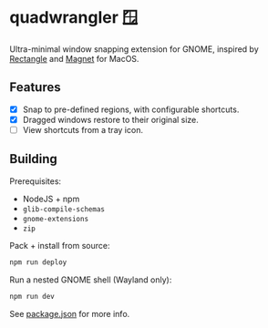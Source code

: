 # quadwrangler 🪟

Ultra-minimal window snapping extension for GNOME, inspired by [Rectangle][rectangle] and
[Magnet][magnet] for MacOS.

## Features

* [x] Snap to pre-defined regions, with configurable shortcuts.
* [x] Dragged windows restore to their original size.
* [ ] View shortcuts from a tray icon.

## Building

Prerequisites:
* NodeJS + npm
* `glib-compile-schemas`
* `gnome-extensions`
* `zip`

Pack + install from source:
```bash
npm run deploy
```

Run a nested GNOME shell (Wayland only):
```bash
npm run dev
```

See [package.json](package.json) for more info.

[rectangle]: https://rectangleapp.com/
[magnet]: https://magnet.crowdcafe.com/

